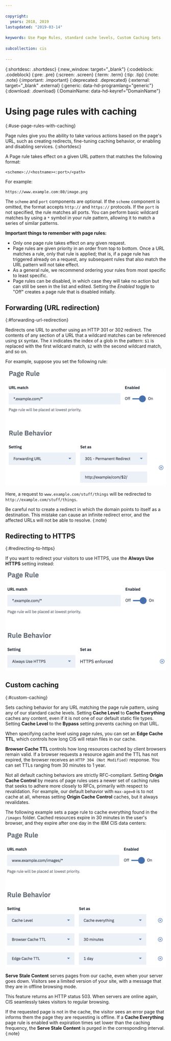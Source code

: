 ```yaml
---

copyright:
  years: 2018, 2019
lastupdated: "2019-03-14"

keywords: Use Page Rules, standard cache levels, Custom Caching Sets

subcollection: cis

---
```


{:shortdesc: .shortdesc}
{:new_window: target="_blank"}
{:codeblock: .codeblock}
{:pre: .pre}
{:screen: .screen}
{:term: .term}
{:tip: .tip}
{:note: .note}
{:important: .important}
{:deprecated: .deprecated}
{:external: target="_blank" .external}
{:generic: data-hd-programlang="generic"}
{:download: .download}
{:DomainName: data-hd-keyref="DomainName"}

# Using page rules with caching
{:#use-page-rules-with-caching}

Page rules give you the ability to take various actions based on the page's URL, such as creating redirects, fine-tuning caching behavior, or enabling and disabling services.
{:shortdesc}

A Page rule takes effect on a given URL pattern that matches the following format:

`<scheme>://<hostname><:port>/<path>`

For example:

`https://www.example.com:80/image.png`

The `scheme` and `port` components are optional. If the `scheme` component is omitted, the format accepts `http://` and `https://` protocols. If the `port` is not specified, the rule matches all ports. You can perform basic wildcard matches by using a `*` symbol in your rule pattern, allowing it to match a series of similar patterns.

**Important things to remember with page rules:**

 * Only one page rule takes effect on any given request.
 * Page rules are given priority in an order from top to bottom. Once a URL matches a rule, only that rule is applied; that is, if a page rule has triggered already on a request, any subsequent rules that also match the URL pattern will not take effect.
 * As a general rule, we recommend ordering your rules from most specific to least specific.
 * Page rules can be disabled, in which case they will take no action but can still be seen in the list and edited. Setting the *Enabled* toggle to "Off" creates a page rule that is disabled initially.


## Forwarding (URL redirection)
{:#forwarding-url-redirection}

Redirects one URL to another using an HTTP 301 or 302 redirect. The contents of any section of a URL that a wildcard matches can be referenced using `$X` syntax. The `X` indicates the index of a glob in the pattern: `$1` is replaced with the first wildcard match,  `$2` with the second wildcard match, and so on.

For example, suppose you set the following rule:

![image](images/url-redirection-example.png)

Here, a request to `www.example.com/stuff/things` will be redirected to `http://example.com/stuff/things`.

Be careful not to create a redirect in which the domain points to itself as a destination. This mistake can cause an infinite redirect error, and the affected URLs will not be able to resolve.
{:note}


## Redirecting to HTTPS
{:#redirecting-to-https}

If you want to redirect your visitors to use HTTPS, use the **Always Use HTTPS** setting instead:

![image2](images/url-matching-patterns.png)


## Custom caching
{:#custom-caching}

Sets caching behavior for any URL matching the page rule pattern, using any of our standard cache levels. Setting **Cache Level** to **Cache Everything** caches any content, even if it is not one of our default static file types. Setting **Cache Level** to the **Bypass** setting prevents caching on that URL.

When specifying cache level using page rules, you can set an **Edge Cache TTL**, which controls how long CIS will retain files in our cache.

**Browser Cache TTL** controls how long resources cached by client browsers remain valid. If a browser requests a resource again and the TTL has not expired, the browser receives an `HTTP 304 (Not Modified)` response. You can set TTLs ranging from 30 minutes to 1 year.

Not all default caching behaviors are strictly RFC-compliant. Setting **Origin Cache Control** by means of page rules uses a newer set of caching rules that seeks to adhere more closely to RFCs, primarily with respect to revalidation. For example, our default behavior with `max-age=0` is to not cache at all, whereas setting **Origin Cache Control** caches, but it always revalidates.

The following example sets a page rule to cache everything found in the `/images` folder. Cached resources expire in 30 minutes in the user's browser, and they expire after one day in the IBM CIS data centers:

![image3](images/url-example.png)

**Serve Stale Content** serves pages from our cache, even when your server goes down. Visitors see a limited version of your site, with a message that they are in offline browsing mode.

This feature returns an HTTP status 503. When servers are online again, CIS seamlessly takes visitors to regular browsing.

If the requested page is not in the cache, the visitor sees an error page that informs them the page they are requesting is offline.
If a **Cache Everything** page rule is enabled with expiration times set lower than the caching frequency, the **Serve Stale Content** is purged in the corresponding interval.
{:note}
